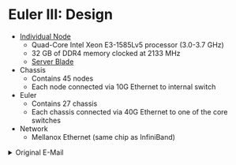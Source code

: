 # Euler III: Design

- [Individual Node](https://scicomp.ethz.ch/wiki/Euler#Euler_III)
  - Quad-Core Intel Xeon E3-1585Lv5 processor (3.0-3.7 GHz)
  - 32 GB of DDR4 memory clocked at 2133 MHz
  - [Server Blade](https://buy.hpe.com/us/en/moonshot-systems/moonshot-cartridges/proliant-server-cartridges/proliant-server-cartridges/hpe-proliant-m710x-server-blade/p/1009011712)
- Chassis
  - Contains 45 nodes
  - Each node connected via 10G Ethernet to internal switch
- Euler
  - Contains 27 chassis
  - Each chassis connected via 40G Ethernet to one of the core switches
- Network
  - Mellanox Ethernet (same chip as InfiniBand)

<details>
<summary>Original E-Mail</summary>

```
Dear Elwin,

Euler III is based on HPE's Moonshot system [1]. A Moonshot chassis contains 45 nodes [2] connected via 10G Ethernet to
one or two internal 10G/40G switches (only one in our case). Each chassis is then connected via 40G Ethernet (4 links,
if my memory is correct, so 160G in total) to one of the core switches of Euler. From a topological point of view, you
could say that one Moonshot chassis is equivalent to one rack in a traditional cluster -- in 1/10th of the space!

Although Moonshot was not originally designed for HPC, Euler III proved that its small (4 cores) fast CPUs and
low-latency network (Mellanox Ethernet, using the same chips as InfiniBand) was perfect for massively parallel
computation. Back in 2017, HPE used Euler III as a showcase for huge fluid dynamics simulations (Ansys FLUENT with >1
billion cells). Its performance was so good that its design was adopted by a majority of Formula 1 teams :-)

Cheers, Olivier

[1] https://buy.hpe.com/us/en/moonshot-systems/moonshot-chassis/moonshot-chassis/moonshot-chassis/hpe-moonshot-1500-chassis/p/5365577

[2] https://buy.hpe.com/us/en/moonshot-systems/moonshot-cartridges/proliant-server-cartridges/proliant-server-cartridges/hpe-proliant-m710x-server-blade/p/1009011712
```
</details>